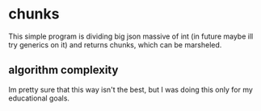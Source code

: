 # chunks
This simple program is dividing big json massive of int (in future maybe ill try generics on it) and returns chunks, which can be marsheled.
## algorithm complexity
Im pretty sure that this way isn't the best, but I was doing this only for my educational goals.
